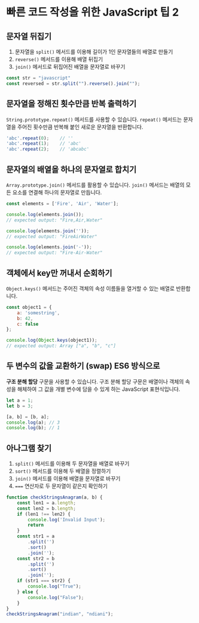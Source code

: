 # 빠른 코드 작성을 위한 JavaScript 팁 2

##  문자열 뒤집기

1. 문자열을 `split()` 메서드를 이용해 길이가 1인 문자열들의 배열로 만들기
2. `reverse()` 메서드를 이용해 배열 뒤집기
3. `join()` 메서드로 뒤집어진 배열을 문자열로 바꾸기

```javascript
const str = "javascript"
const reversed = str.split("").reverse().join("");
```

##  문자열을 정해진 횟수만큼 반복 출력하기

`String.prototype.repeat()` 메서드를 사용할 수 있습니다. `repeat()` 메서드는 문자열을 주어진 횟수만큼 반복해 붙인 새로운 문자열을 반환합니다.

```javascript
'abc'.repeat(0);    // ''
'abc'.repeat(1);    // 'abc'
'abc'.repeat(2);    // 'abcabc'
```

## 문자열의 배열을 하나의 문자열로 합치기

`Array.prototype.join()` 메서드를 활용할 수 있습니다. `join()` 메서드는 배열의 모든 요소를 연결해 하나의 문자열로 만듭니다.


```javascript
const elements = ['Fire', 'Air', 'Water'];

console.log(elements.join());
// expected output: "Fire,Air,Water"

console.log(elements.join(''));
// expected output: "FireAirWater"

console.log(elements.join('-'));
// expected output: "Fire-Air-Water"
```

## 객체에서 key만 꺼내서 순회하기

`Object.keys()` 메서드는 주어진 객체의 속성 이름들을 열거할 수 있는 배열로 반환합니다. 

```javascript
const object1 = {
    a: 'somestring',
    b: 42,
    c: false
};

console.log(Object.keys(object1));
// expected output: Array ["a", "b", "c"]
```

## 두 변수의 값을 교환하기 (swap) ES6 방식으로

**구조 분해 할당** 구문을 사용할 수 있습니다. 구조 분해 할당 구문은 배열이나 객체의 속성을 해체하여 그 값을 개별 변수에 담을 수 있게 하는 JavaScript 표현식입니다.

```javascript
let a = 1;
let b = 3;

[a, b] = [b, a];
console.log(a); // 3
console.log(b); // 1
```

## 아나그램 찾기

1. `split()` 메서드를 이용해 두 문자열을 배열로 바꾸기
2. `sort()` 메서드를 이용해 두 배열을 정렬하기
3. `join()` 메서드를 이용해 배열을 문자열로 바꾸기
4. `===` 연산자로 두 문자열이 같은지 확인하기

```javascript
function checkStringsAnagram(a, b) {
    const len1 = a.length;
    const len2 = b.length;
    if (len1 !== len2) {
        console.log('Invalid Input');
        return
    }
    const str1 = a
        .split('')
        .sort()
        .join('');
    const str2 = b
        .split('')
        .sort()
        .join('');
    if (str1 === str2) {
        console.log("True");
    } else {
        console.log("False");
    }
}
checkStringsAnagram("indian", "ndiani");
```